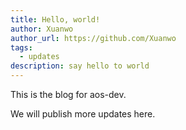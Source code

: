 ```yaml
---
title: Hello, world!
author: Xuanwo
author_url: https://github.com/Xuanwo
tags:
  - updates
description: say hello to world
---
```


This is the blog for aos-dev.

We will publish more updates here.